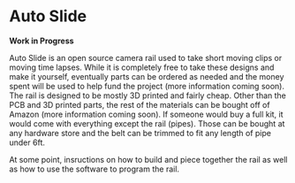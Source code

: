 # Auto Slide

**Work in Progress**

Auto Slide is an open source camera rail used to take short moving clips or moving time lapses. While it is completely free to take these designs and make it yourself, eventually parts can be ordered as needed and the money spent will be used to help fund the project (more information coming soon). 
The rail is designed to be mostly 3D printed and fairly cheap. Other than the PCB and 3D printed parts, the rest of the materials can be bought off of Amazon (more information coming soon). If someone would buy a full kit, it would come with everything except the rail (pipes). Those can be bought at any hardware store and the belt can be trimmed to fit any length of pipe under 6ft. 

At some point, insructions on how to build and piece together the rail as well as how to use the software to program the rail. 
